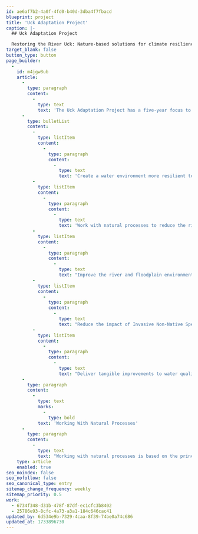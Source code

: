 ```yaml
---
id: ae6af7b2-4a0f-4fd0-b40d-3dba4f7fbacd
blueprint: project
title: 'Uck Adaptation Project'
caption: |-
  ## Uck Adaptation Project

  Restoring the River Uck: Nature-based solutions for climate resilience, flood risk reduction, and habitat recovery
target_blank: false
button_type: button
page_builder:
  -
    id: m4jgw8ub
    article:
      -
        type: paragraph
        content:
          -
            type: text
            text: 'The Uck Adaptation Project has a five-year focus to improve the overall condition of the River Uck. This area contains eight waterbodies including all of those classified as “Bad” under the Water Framework Directive. The core objectives of the project are to:'
      -
        type: bulletList
        content:
          -
            type: listItem
            content:
              -
                type: paragraph
                content:
                  -
                    type: text
                    text: 'Create a water environment more resilient to the impacts of climate change'
          -
            type: listItem
            content:
              -
                type: paragraph
                content:
                  -
                    type: text
                    text: 'Work with natural processes to reduce the risk of flooding to property and infrastructure'
          -
            type: listItem
            content:
              -
                type: paragraph
                content:
                  -
                    type: text
                    text: "Improve the river and floodplain environment through increased connectivity of the river corridor, seeking to remove barriers to movement in the channel and across the wider landscape, ensuring that nature recovery underpins our approach.\_"
          -
            type: listItem
            content:
              -
                type: paragraph
                content:
                  -
                    type: text
                    text: "Reduce the impact of Invasive Non-Native Species across the catchment and monitor the boundary to prevent colonisation of new species.\_"
          -
            type: listItem
            content:
              -
                type: paragraph
                content:
                  -
                    type: text
                    text: "Deliver tangible improvements to water quality through enhanced land management techniques, the creation of constructed wetlands, and delivery of urban wetlands to reduce the impact of urban runoff.\_"
      -
        type: paragraph
        content:
          -
            type: text
            marks:
              -
                type: bold
            text: 'Working With Natural Processes'
      -
        type: paragraph
        content:
          -
            type: text
            text: "Working with natural processes is based on the principle of working with the river system and its floodplains to slow and store water, enhance soil quality and improve water quality, in a more natural way.\_ This can provide multiple benefits to landowners, farmers, communities, and wildlife. We will be taking a strategic approach, based on the outputs of computer modelling and hydrological monitoring, to ensure the right intervention in the right place.\_"
    type: article
    enabled: true
seo_noindex: false
seo_nofollow: false
seo_canonical_type: entry
sitemap_change_frequency: weekly
sitemap_priority: 0.5
work:
  - 6734f348-d31b-478f-87df-ec1cfc3b8402
  - 25786e93-8cfc-4a73-a3a1-184c646cac41
updated_by: 6d534e9b-7329-4caa-8f39-74be0a74c686
updated_at: 1733896730
---
```

